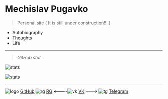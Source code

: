 <!-- _coverpage.md -->

<!--![logo](_media/icon.svg) --> 


# Mechislav Pugavko

> Personal site ( It is still under construction!!! )


- Autobiography
- Thoughts
- Life
___
> _GitHub stat_

![stats](__media/icons/overview.svg ':size=70%') 

![stats](__media/icons/languages.svg ':size=70%')

___
![logo](__media/icons/Octocat.png ':size=4%') [GitHub](https://github.com/Pugavkomm)
![rg](__media/icons/rg.png ':size=4%') [RG](https://www.researchgate.net/profile/Mechislav-Pugavko)
<----![vk](__media/icons/vk.svg ':size=4%') [VK](https://vk.com/mechislavp)!--->
![tg](__media/icons/Telegram.png ':size=4%') [Telegram](https://t.me/Mechislav)


